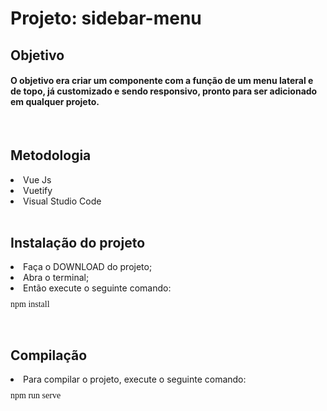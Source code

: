 <h1> Projeto: <b>sidebar-menu</b> </h1>

<h2> Objetivo </h2>
<h4>O objetivo era criar um componente com a função de um menu lateral e de topo, já customizado e sendo responsivo, pronto para ser adicionado em qualquer projeto.</h4>

<br />

<h2>Metodologia</h2>
<li>Vue Js</li>
<li>Vuetify</li>
<li>Visual Studio Code</li>

<br />

<h2>Instalação do projeto</h2>

<li> Faça o DOWNLOAD do projeto; </li>
<li> Abra o terminal; </li>
<li> Então execute o seguinte comando: </li>
<pre class="" style="font-family: calibri; margin-top: 10px;">
npm install
</pre>

<br />

<h2>Compilação</h2>

<li> Para compilar o projeto, execute o seguinte comando:</li>
<pre class="" style="font-family: calibri; margin-top: 10px;">
npm run serve
</pre>